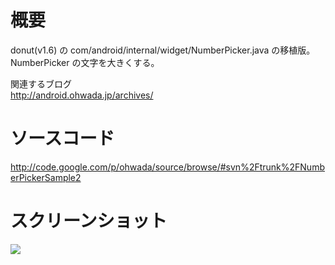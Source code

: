 # 概要 #
donut(v1.6) の com/android/internal/widget/NumberPicker.java の移植版。<br>
NumberPicker の文字を大きくする。<br>

関連するブログ <br>
<a href='http://android.ohwada.jp/archives/'>http://android.ohwada.jp/archives/</a>

<h1>ソースコード</h1>
<a href='http://code.google.com/p/ohwada/source/browse/#svn%2Ftrunk%2FNumberPickerSample2'>http://code.google.com/p/ohwada/source/browse/#svn%2Ftrunk%2FNumberPickerSample2</a>

<h1>スクリーンショット</h1>
<img src='http://ohwada.googlecode.com/files/20130205numberpicker_size.png' />